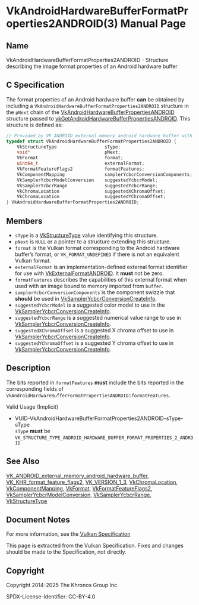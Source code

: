 # VkAndroidHardwareBufferFormatProperties2ANDROID(3) Manual Page

## Name

VkAndroidHardwareBufferFormatProperties2ANDROID - Structure describing the image format properties of an Android hardware buffer



## [](#_c_specification)C Specification

The format properties of an Android hardware buffer **can** be obtained by including a `VkAndroidHardwareBufferFormatProperties2ANDROID` structure in the `pNext` chain of the [VkAndroidHardwareBufferPropertiesANDROID](https://registry.khronos.org/vulkan/specs/latest/man/html/VkAndroidHardwareBufferPropertiesANDROID.html) structure passed to [vkGetAndroidHardwareBufferPropertiesANDROID](https://registry.khronos.org/vulkan/specs/latest/man/html/vkGetAndroidHardwareBufferPropertiesANDROID.html). This structure is defined as:

```c++
// Provided by VK_ANDROID_external_memory_android_hardware_buffer with VK_KHR_format_feature_flags2 or VK_VERSION_1_3
typedef struct VkAndroidHardwareBufferFormatProperties2ANDROID {
    VkStructureType                  sType;
    void*                            pNext;
    VkFormat                         format;
    uint64_t                         externalFormat;
    VkFormatFeatureFlags2            formatFeatures;
    VkComponentMapping               samplerYcbcrConversionComponents;
    VkSamplerYcbcrModelConversion    suggestedYcbcrModel;
    VkSamplerYcbcrRange              suggestedYcbcrRange;
    VkChromaLocation                 suggestedXChromaOffset;
    VkChromaLocation                 suggestedYChromaOffset;
} VkAndroidHardwareBufferFormatProperties2ANDROID;
```

## [](#_members)Members

- `sType` is a [VkStructureType](https://registry.khronos.org/vulkan/specs/latest/man/html/VkStructureType.html) value identifying this structure.
- `pNext` is `NULL` or a pointer to a structure extending this structure.
- `format` is the Vulkan format corresponding to the Android hardware buffer’s format, or `VK_FORMAT_UNDEFINED` if there is not an equivalent Vulkan format.
- `externalFormat` is an implementation-defined external format identifier for use with [VkExternalFormatANDROID](https://registry.khronos.org/vulkan/specs/latest/man/html/VkExternalFormatANDROID.html). It **must** not be zero.
- `formatFeatures` describes the capabilities of this external format when used with an image bound to memory imported from `buffer`.
- `samplerYcbcrConversionComponents` is the component swizzle that **should** be used in [VkSamplerYcbcrConversionCreateInfo](https://registry.khronos.org/vulkan/specs/latest/man/html/VkSamplerYcbcrConversionCreateInfo.html).
- `suggestedYcbcrModel` is a suggested color model to use in the [VkSamplerYcbcrConversionCreateInfo](https://registry.khronos.org/vulkan/specs/latest/man/html/VkSamplerYcbcrConversionCreateInfo.html).
- `suggestedYcbcrRange` is a suggested numerical value range to use in [VkSamplerYcbcrConversionCreateInfo](https://registry.khronos.org/vulkan/specs/latest/man/html/VkSamplerYcbcrConversionCreateInfo.html).
- `suggestedXChromaOffset` is a suggested X chroma offset to use in [VkSamplerYcbcrConversionCreateInfo](https://registry.khronos.org/vulkan/specs/latest/man/html/VkSamplerYcbcrConversionCreateInfo.html).
- `suggestedYChromaOffset` is a suggested Y chroma offset to use in [VkSamplerYcbcrConversionCreateInfo](https://registry.khronos.org/vulkan/specs/latest/man/html/VkSamplerYcbcrConversionCreateInfo.html).

## [](#_description)Description

The bits reported in `formatFeatures` **must** include the bits reported in the corresponding fields of `VkAndroidHardwareBufferFormatPropertiesANDROID`::`formatFeatures`.

Valid Usage (Implicit)

- [](#VUID-VkAndroidHardwareBufferFormatProperties2ANDROID-sType-sType)VUID-VkAndroidHardwareBufferFormatProperties2ANDROID-sType-sType  
  `sType` **must** be `VK_STRUCTURE_TYPE_ANDROID_HARDWARE_BUFFER_FORMAT_PROPERTIES_2_ANDROID`

## [](#_see_also)See Also

[VK\_ANDROID\_external\_memory\_android\_hardware\_buffer](https://registry.khronos.org/vulkan/specs/latest/man/html/VK_ANDROID_external_memory_android_hardware_buffer.html), [VK\_KHR\_format\_feature\_flags2](https://registry.khronos.org/vulkan/specs/latest/man/html/VK_KHR_format_feature_flags2.html), [VK\_VERSION\_1\_3](https://registry.khronos.org/vulkan/specs/latest/man/html/VK_VERSION_1_3.html), [VkChromaLocation](https://registry.khronos.org/vulkan/specs/latest/man/html/VkChromaLocation.html), [VkComponentMapping](https://registry.khronos.org/vulkan/specs/latest/man/html/VkComponentMapping.html), [VkFormat](https://registry.khronos.org/vulkan/specs/latest/man/html/VkFormat.html), [VkFormatFeatureFlags2](https://registry.khronos.org/vulkan/specs/latest/man/html/VkFormatFeatureFlags2.html), [VkSamplerYcbcrModelConversion](https://registry.khronos.org/vulkan/specs/latest/man/html/VkSamplerYcbcrModelConversion.html), [VkSamplerYcbcrRange](https://registry.khronos.org/vulkan/specs/latest/man/html/VkSamplerYcbcrRange.html), [VkStructureType](https://registry.khronos.org/vulkan/specs/latest/man/html/VkStructureType.html)

## [](#_document_notes)Document Notes

For more information, see the [Vulkan Specification](https://registry.khronos.org/vulkan/specs/latest/html/vkspec.html#VkAndroidHardwareBufferFormatProperties2ANDROID)

This page is extracted from the Vulkan Specification. Fixes and changes should be made to the Specification, not directly.

## [](#_copyright)Copyright

Copyright 2014-2025 The Khronos Group Inc.

SPDX-License-Identifier: CC-BY-4.0